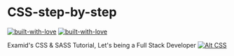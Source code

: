 # CSS-step-by-step

[![built-with-love](https://forthebadge.com/images/badges/built-with-love.svg)](https://GitHub.com/Hamidalavi/)
[![built-with-love](https://cdn-icons-png.flaticon.com/128/1384/1384060.png)](https://www.youtube.com/c/Examid6540)

Examid's CSS &amp; SASS Tutorial, Let's being a Full Stack Developer
[![Alt CSS](https://i.pinimg.com/originals/a9/95/32/a99532415cce5a5955cf243b2569362d.gif)](https://GitHub.com/Hamidalavi/)

